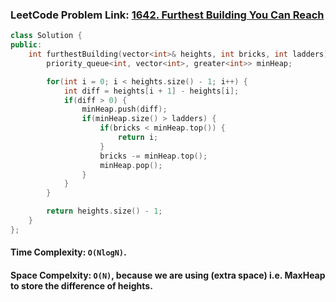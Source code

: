 ### LeetCode Problem Link: [1642. Furthest Building You Can Reach](https://leetcode.com/problems/furthest-building-you-can-reach/description/)

```cpp
class Solution {
public:
    int furthestBuilding(vector<int>& heights, int bricks, int ladders) {
        priority_queue<int, vector<int>, greater<int>> minHeap;

        for(int i = 0; i < heights.size() - 1; i++) {
            int diff = heights[i + 1] - heights[i];
            if(diff > 0) {
                minHeap.push(diff);
                if(minHeap.size() > ladders) {
                    if(bricks < minHeap.top()) {
                        return i;
                    }
                    bricks -= minHeap.top();
                    minHeap.pop();
                }
            }
        }

        return heights.size() - 1;
    }
};
```

#### Time Complexity: `O(NlogN)`.

#### Space Compelxity: `O(N)`, because we are using (extra space) i.e. MaxHeap to store the difference of heights.
